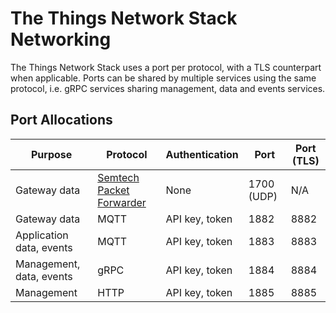 # The Things Network Stack Networking

The Things Network Stack uses a port per protocol, with a TLS counterpart when applicable. Ports can be shared by multiple services using the same protocol, i.e. gRPC services sharing management, data and events services.

## Port Allocations

| Purpose | Protocol | Authentication | Port | Port (TLS) |
| --- | --- | --- | --- | --- | 
| Gateway data | [Semtech Packet Forwarder](https://github.com/Lora-net/packet_forwarder/blob/master/PROTOCOL.TXT) | None | 1700 (UDP) | N/A |
| Gateway data | MQTT | API key, token | 1882 | 8882 |
| Application data, events | MQTT | API key, token | 1883 | 8883 |
| Management, data, events | gRPC | API key, token | 1884 | 8884 |
| Management | HTTP | API key, token | 1885 | 8885 |
